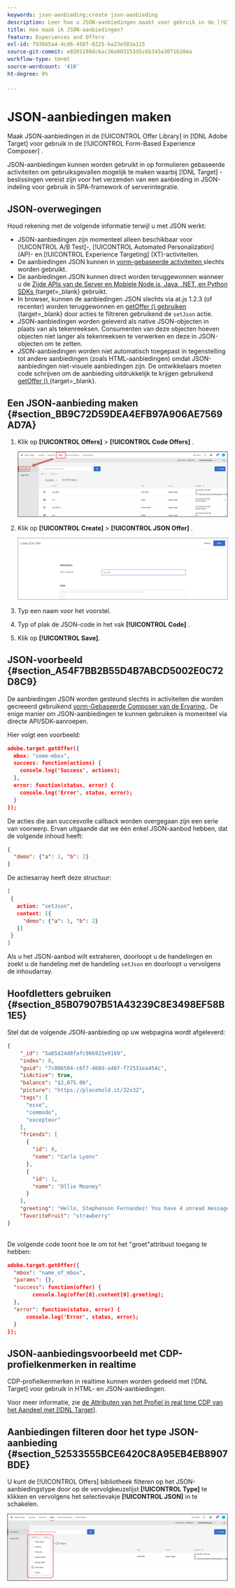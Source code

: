 ```yaml
---
keywords: json-aanbieding;create json-aanbieding
description: Leer hoe u JSON-aanbiedingen maakt voor gebruik in de [!UICONTROL Form-Based Experience Composer] .
title: Hoe maak ik JSON-aanbiedingen?
feature: Experiences and Offers
exl-id: 793665a4-4cd6-458f-8225-ba23e503a115
source-git-commit: e8201198dc6ac36e803153d5c6b345a30716204a
workflow-type: tm+mt
source-wordcount: '410'
ht-degree: 0%

---
```


# JSON-aanbiedingen maken

Maak JSON-aanbiedingen in de [!UICONTROL Offer Library] in [!DNL Adobe Target] voor gebruik in de [!UICONTROL Form-Based Experience Composer] .

JSON-aanbiedingen kunnen worden gebruikt in op formulieren gebaseerde activiteiten om gebruiksgevallen mogelijk te maken waarbij [!DNL Target] -beslissingen vereist zijn voor het verzenden van een aanbieding in JSON-indeling voor gebruik in SPA-framework of serverintegratie.

## JSON-overwegingen

Houd rekening met de volgende informatie terwijl u met JSON werkt:

* JSON-aanbiedingen zijn momenteel alleen beschikbaar voor [!UICONTROL A/B Test]-, [!UICONTROL Automated Personalization] (AP)- en [!UICONTROL Experience Targeting] (XT)-activiteiten.
* De aanbiedingen JSON kunnen in [ vorm-gebaseerde activiteiten ](/help/main/c-experiences/form-experience-composer.md) slechts worden gebruikt.
* De aanbiedingen JSON kunnen direct worden teruggewonnen wanneer u de [ Zijde APIs van de Server en Mobiele Node.js, Java, .NET, en Python SDKs ](https://experienceleague.adobe.com/docs/target-dev/developer/server-side/server-side-overview.html?lang=nl-NL){target=_blank} gebruikt.
* In browser, kunnen de aanbiedingen JSON slechts via at.js 1.2.3 (of recenter) worden teruggewonnen en [ getOffer () gebruiken ](https://experienceleague.adobe.com/docs/target-dev/developer/client-side/at-js-implementation/functions-overview/adobe-target-getoffer.html?lang=nl-NL){target=_blank} door acties te filtreren gebruikend de `setJson` actie.
* JSON-aanbiedingen worden geleverd als native JSON-objecten in plaats van als tekenreeksen. Consumenten van deze objecten hoeven objecten niet langer als tekenreeksen te verwerken en deze in JSON-objecten om te zetten.
* JSON-aanbiedingen worden niet automatisch toegepast in tegenstelling tot andere aanbiedingen (zoals HTML-aanbiedingen) omdat JSON-aanbiedingen niet-visuele aanbiedingen zijn. De ontwikkelaars moeten code schrijven om de aanbieding uitdrukkelijk te krijgen gebruikend [ getOffer () ](https://experienceleague.adobe.com/docs/target-dev/developer/client-side/at-js-implementation/functions-overview/adobe-target-getoffer.html?lang=nl-NL){target=_blank}.

## Een JSON-aanbieding maken {#section_BB9C72D59DEA4EFB97A906AE7569AD7A}

1. Klik op **[!UICONTROL Offers]** > **[!UICONTROL Code Offers]** .

   ![ Aanbiedingen > het lusje van de Aanbiedingen van de Code ](/help/main/c-experiences/c-manage-content/assets/code-offers-tab.png)

1. Klik op **[!UICONTROL Create]** > **[!UICONTROL JSON Offer]** .

   ![ aanbieding-json beeld ](assets/offer-json.png)

1. Typ een naam voor het voorstel.
1. Typ of plak de JSON-code in het vak **[!UICONTROL Code]** .
1. Klik op **[!UICONTROL Save]**.

## JSON-voorbeeld {#section_A54F7BB2B55D4B7ABCD5002E0C72D8C9}

De aanbiedingen JSON worden gesteund slechts in activiteiten die worden gecreeerd gebruikend [ vorm-Gebaseerde Composer van de Ervaring ](/help/main/c-experiences/form-experience-composer.md). De enige manier om JSON-aanbiedingen te kunnen gebruiken is momenteel via directe API/SDK-aanroepen.

Hier volgt een voorbeeld:

```json
adobe.target.getOffer({ 
  mbox: "some-mbox", 
  success: function(actions) { 
    console.log('Success', actions); 
  }, 
  error: function(status, error) { 
    console.log('Error', status, error); 
  } 
});
```

De acties die aan succesvolle callback worden overgegaan zijn een serie van voorwerp. Ervan uitgaande dat we één enkel JSON-aanbod hebben, dat de volgende inhoud heeft:

```json
{ 
  "demo": {"a": 1, "b": 2} 
}
```

De actiesarray heeft deze structuur:

```json
[ 
 { 
   action: "setJson", 
   content: [{ 
     "demo": {"a": 1, "b": 2} 
   }] 
 }  
]
```

Als u het JSON-aanbod wilt extraheren, doorloopt u de handelingen en zoekt u de handeling met de handeling `setJson` en doorloopt u vervolgens de inhoudarray.

## Hoofdletters gebruiken {#section_85B07907B51A43239C8E3498EF58B1E5}

Stel dat de volgende JSON-aanbieding op uw webpagina wordt afgeleverd:

```json
{ 
    "_id": "5a65d24d8fafc966921e9169", 
    "index": 0, 
    "guid": "7c006504-c6f7-468d-a46f-f72531ea454c", 
    "isActive": true, 
    "balance": "$2,075.06", 
    "picture": "https://placehold.it/32x32", 
    "tags": [ 
      "esse", 
      "commodo", 
      "excepteur"
    ], 
    "friends": [ 
      { 
        "id": 0, 
        "name": "Carla Lyons" 
      }, 
      { 
        "id": 1, 
        "name": "Ollie Mooney" 
      } 
    ], 
    "greeting": "Hello, Stephenson Fernandez! You have 4 unread messages.", 
    "favoriteFruit": "strawberry" 
} 
  
```

De volgende code toont hoe te om tot het &quot;groet&quot;attribuut toegang te hebben:

```json
adobe.target.getOffer({   
  "mbox": "name_of_mbox", 
  "params": {}, 
  "success": function(offer) {           
        console.log(offer[0].content[0].greeting); 
  },   
  "error": function(status, error) {           
      console.log('Error', status, error); 
  } 
});
```

## JSON-aanbiedingsvoorbeeld met CDP-profielkenmerken in realtime

CDP-profielkenmerken in realtime kunnen worden gedeeld met [!DNL Target] voor gebruik in HTML- en JSON-aanbiedingen.

Voor meer informatie, zie [ de Attributen van het Profiel in real time CDP van het Aandeel met  [!DNL Target]](/help/main/c-integrating-target-with-mac/integrating-with-rtcdp.md#rtcdp-profile-attributes).

## Aanbiedingen filteren door het type JSON-aanbieding {#section_52533555BCE6420C8A95EB4EB8907BDE}

U kunt de [!UICONTROL Offers] bibliotheek filteren op het JSON-aanbiedingstype door op de vervolgkeuzelijst **[!UICONTROL Type]** te klikken en vervolgens het selectievakje **[!UICONTROL JSON]** in te schakelen.

![ aanbod-json-filter beeld ](assets/offer-json-filter.png)
